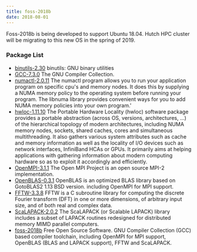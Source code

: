 ```yaml
---
title: foss-2018b
date: 2018-08-01
---
```


Foss-2018b is being developed to support Ubuntu 18.04. Hutch HPC cluster will be migrating
to this new OS in the spring of 2019.

### Package List
 * [binutils-2.30](http://directory.fsf.org/project/binutils/) binutils: GNU binary utilities
 * [GCC-7.3.0](http://gcc.gnu.org/) The GNU Compiler Collection.
 * [numactl-2.0.11](http://oss.sgi.com/projects/libnuma/) The numactl program allows you to run your application program on specific cpu's and memory nodes.
 It does this by supplying a NUMA memory policy to the operating system before running your program.
 The libnuma library provides convenient ways for you to add NUMA memory policies into your own program.'
 * [hwloc-1.11.10](http://www.open-mpi.org/projects/hwloc/) The Portable Hardware Locality (hwloc) software package provides a portable abstraction
 (across OS, versions, architectures, ...) of the hierarchical topology of modern architectures, including
 NUMA memory nodes, sockets, shared caches, cores and simultaneous multithreading. It also gathers various
 system attributes such as cache and memory information as well as the locality of I/O devices such as
 network interfaces, InfiniBand HCAs or GPUs. It primarily aims at helping applications with gathering
 information about modern computing hardware so as to exploit it accordingly and efficiently.
 * [OpenMPI-3.1.1](http://www.open-mpi.org/) The Open MPI Project is an open source MPI-2 implementation.
 * [OpenBLAS-0.3.1](http://xianyi.github.com/OpenBLAS/) OpenBLAS is an optimized BLAS library based on GotoBLAS2 1.13 BSD version.
 including OpenMPI for MPI support.
 * [FFTW-3.3.8](http://www.fftw.org) FFTW is a C subroutine library for computing the discrete Fourier transform (DFT)
 in one or more dimensions, of arbitrary input size, and of both real and complex data.
 * [ScaLAPACK-2.0.2](http://www.netlib.org/scalapack/) The ScaLAPACK (or Scalable LAPACK) library includes a subset of LAPACK routines redesigned for distributed memory MIMD parallel computers.
 * [foss-2018b](https://github.com/easybuilders/easybuild-easyconfigs/blob/afb34474f4d35d4676b4e5d1cbd94c8e0c978afe/easybuild/easyconfigs/f/foss/foss-2018b.eb) Free Open Source Software. GNU Compiler Collection (GCC) based compiler toolchain, including
 OpenMPI for MPI support, OpenBLAS (BLAS and LAPACK support), FFTW and ScaLAPACK.
